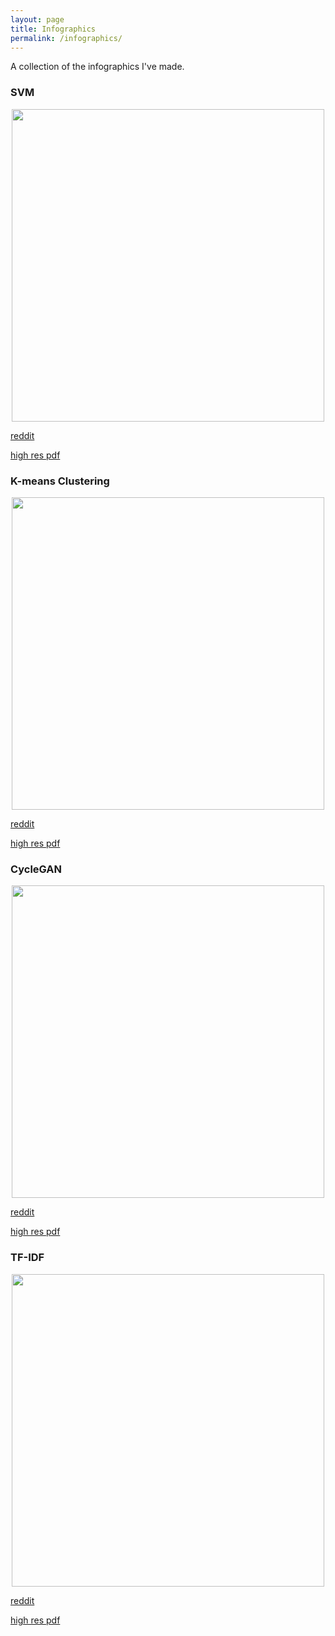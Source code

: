 ```yaml
---
layout: page
title: Infographics
permalink: /infographics/
---
```


A collection of the infographics I've made.

### SVM

<div style="text-align: center"><img src="/images/infographics/SVM_updated.png" width="500" /></div>

[reddit](https://www.reddit.com/r/learnmachinelearning/comments/knmf0h/infographic_to_remember_how_svms_work_let_me_know/)

[high res pdf](https://drive.google.com/file/d/1RW2RGQfPFUmZqzNG8jOGvrbfUEail8fA/view?usp=sharing)

### K-means Clustering

<div style="text-align: center"><img src="/images/infographics/kmeans_infographic.png" width="500" /></div>

[reddit](https://www.reddit.com/r/learnmachinelearning/comments/kipra3/i_made_an_infographic_to_summarise_kmeans/)

[high res pdf](https://drive.google.com/file/d/1tphu2c6bg590Izs7vy_YH_9WuPs30cIl/view?usp=sharing)

### CycleGAN

<div style="text-align: center"><img src="/images/infographics/cyclegan_infographic.png" width="500" /></div>

[reddit](https://www.reddit.com/r/learnmachinelearning/comments/jblogq/i_made_an_infographic_to_help_me_remember_the/)

[high res pdf](https://drive.google.com/file/d/1JcCmFo8wpt-i7JUv_Mcp30ZAv5KOZj48/view?usp=sharing)

### TF-IDF

<div style="text-align: center"><img src="/images/infographics/tf_idf.png" width="500" /></div>


[reddit](https://www.reddit.com/r/learnmachinelearning/comments/gway54/i_made_an_infographic_to_help_me_remember_how/)

[high res pdf](https://drive.google.com/file/d/1jD4mLglppzfyWh00DzGeJTm-6_Xn0QgP/view?usp=sharing)


